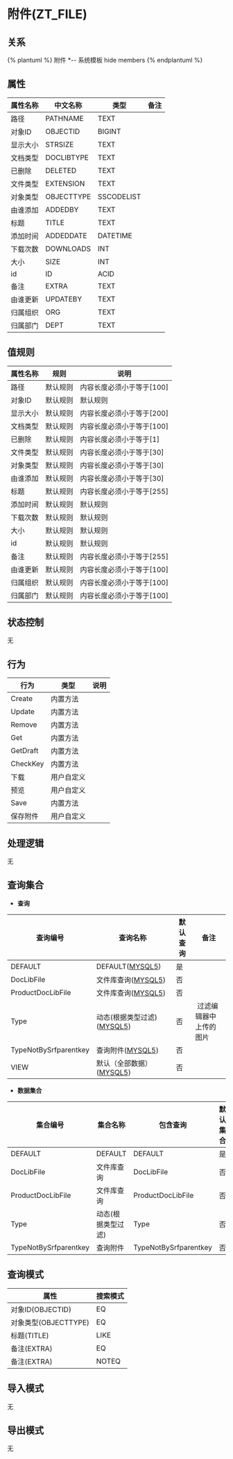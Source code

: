 # 附件(ZT_FILE)

  

## 关系
{% plantuml %}
附件 *-- 系统模板 
hide members
{% endplantuml %}

## 属性

| 属性名称        |    中文名称    | 类型     |  备注  |
| --------   |------------| -----   |  -------- | 
|路径|PATHNAME|TEXT|&nbsp;|
|对象ID|OBJECTID|BIGINT|&nbsp;|
|显示大小|STRSIZE|TEXT|&nbsp;|
|文档类型|DOCLIBTYPE|TEXT|&nbsp;|
|已删除|DELETED|TEXT|&nbsp;|
|文件类型|EXTENSION|TEXT|&nbsp;|
|对象类型|OBJECTTYPE|SSCODELIST|&nbsp;|
|由谁添加|ADDEDBY|TEXT|&nbsp;|
|标题|TITLE|TEXT|&nbsp;|
|添加时间|ADDEDDATE|DATETIME|&nbsp;|
|下载次数|DOWNLOADS|INT|&nbsp;|
|大小|SIZE|INT|&nbsp;|
|id|ID|ACID|&nbsp;|
|备注|EXTRA|TEXT|&nbsp;|
|由谁更新|UPDATEBY|TEXT|&nbsp;|
|归属组织|ORG|TEXT|&nbsp;|
|归属部门|DEPT|TEXT|&nbsp;|

## 值规则
| 属性名称    | 规则    |  说明  |
| --------   |------------| ----- | 
|路径|默认规则|内容长度必须小于等于[100]|
|对象ID|默认规则|默认规则|
|显示大小|默认规则|内容长度必须小于等于[200]|
|文档类型|默认规则|内容长度必须小于等于[100]|
|已删除|默认规则|内容长度必须小于等于[1]|
|文件类型|默认规则|内容长度必须小于等于[30]|
|对象类型|默认规则|内容长度必须小于等于[30]|
|由谁添加|默认规则|内容长度必须小于等于[30]|
|标题|默认规则|内容长度必须小于等于[255]|
|添加时间|默认规则|默认规则|
|下载次数|默认规则|默认规则|
|大小|默认规则|默认规则|
|id|默认规则|默认规则|
|备注|默认规则|内容长度必须小于等于[255]|
|由谁更新|默认规则|内容长度必须小于等于[100]|
|归属组织|默认规则|内容长度必须小于等于[100]|
|归属部门|默认规则|内容长度必须小于等于[100]|

## 状态控制

无


## 行为
| 行为    | 类型    |  说明  |
| --------   |------------| ----- | 
|Create|内置方法|&nbsp;|
|Update|内置方法|&nbsp;|
|Remove|内置方法|&nbsp;|
|Get|内置方法|&nbsp;|
|GetDraft|内置方法|&nbsp;|
|CheckKey|内置方法|&nbsp;|
|下载|用户自定义|&nbsp;|
|预览|用户自定义|&nbsp;|
|Save|内置方法|&nbsp;|
|保存附件|用户自定义|&nbsp;|

## 处理逻辑
无

## 查询集合

* **查询**

| 查询编号 | 查询名称       | 默认查询 |   备注|
| --------  | --------   | --------   | ----- |
|DEFAULT|DEFAULT([MYSQL5](../../appendix/query_MYSQL5.md#File_Default))|是|&nbsp;|
|DocLibFile|文件库查询([MYSQL5](../../appendix/query_MYSQL5.md#File_DocLibFile))|否|&nbsp;|
|ProductDocLibFile|文件库查询([MYSQL5](../../appendix/query_MYSQL5.md#File_ProductDocLibFile))|否|&nbsp;|
|Type|动态(根据类型过滤)([MYSQL5](../../appendix/query_MYSQL5.md#File_Type))|否|&nbsp;过滤编辑器中上传的图片|
|TypeNotBySrfparentkey|查询附件([MYSQL5](../../appendix/query_MYSQL5.md#File_TypeNotBySrfparentkey))|否|&nbsp;|
|VIEW|默认（全部数据）([MYSQL5](../../appendix/query_MYSQL5.md#File_View))|否|&nbsp;|

* **数据集合**

| 集合编号 | 集合名称   |  包含查询  | 默认集合 |   备注|
| --------  | --------   | -------- | --------   | ----- |
|DEFAULT|DEFAULT|DEFAULT|是|&nbsp;|
|DocLibFile|文件库查询|DocLibFile|否|&nbsp;|
|ProductDocLibFile|文件库查询|ProductDocLibFile|否|&nbsp;|
|Type|动态(根据类型过滤)|Type|否|&nbsp;|
|TypeNotBySrfparentkey|查询附件|TypeNotBySrfparentkey|否|&nbsp;|

## 查询模式
| 属性      |    搜索模式     |
| --------   |------------|
|对象ID(OBJECTID)|EQ|
|对象类型(OBJECTTYPE)|EQ|
|标题(TITLE)|LIKE|
|备注(EXTRA)|EQ|
|备注(EXTRA)|NOTEQ|

## 导入模式
无


## 导出模式
无
